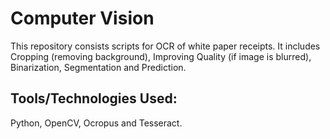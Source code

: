# Computer Vision
This repository consists scripts for OCR of white paper receipts. It includes Cropping (removing background), Improving Quality (if image is blurred), Binarization, Segmentation and Prediction. 

## Tools/Technologies Used:
Python, OpenCV, Ocropus and Tesseract. 
